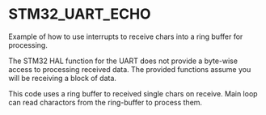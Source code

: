 # STM32_UART_ECHO
Example of how to use interrupts to receive chars into a ring buffer for processing.

The STM32 HAL function for the UART does not provide a byte-wise access to processing
received data.  The provided functions assume you will be receiving a block of data.

This code uses a ring buffer to received single chars on receive.  Main loop can read 
charactors from the ring-buffer to process them.


